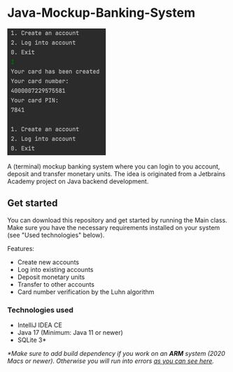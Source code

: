 # Java-Mockup-Banking-System

![Screenshot](img.png "Screenshot")

A (terminal) mockup banking system where you can login to you account, deposit and transfer monetary units. The idea is originated from a Jetbrains Academy project on Java backend development.

## Get started
You can download this repository and get started by running the Main class. Make sure you have the necessary requirements installed on your system (see "Used technologies" below).

Features:
- Create new accounts
- Log into existing accounts
- Deposit monetary units
- Transfer to other accounts
- Card number verification by the Luhn algorithm

### Technologies used
- IntelliJ IDEA CE
- Java 17 (Minimum: Java 11 or newer)
- SQLite 3*

_*Make sure to add build dependency if you work on an **ARM** system (2020 Macs or newer). Otherwise you will run into errors [as you can see here](https://youtrack.jetbrains.com/issue/DBE-12342)._
